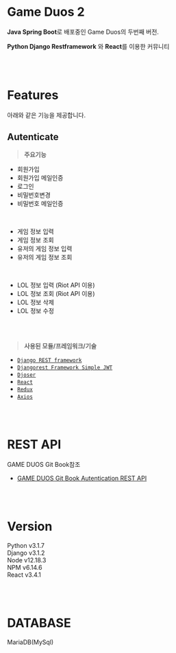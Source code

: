 # **Game Duos 2**
**Java Spring Boot**로 배포중인 Game Duos의 두번째 버전. <br>

**Python Django Restframework** 와 **React**를 이용한 커뮤니티

<br><br>

# **Features**
아래와 같은 기능을 제공합니다.
## **Autenticate**

> **주요기능**
- 회원가입
- 회원가입 메일인증
- 로그인
- 비밀번호변경
- 비밀번호 메일인증 
<br>

- 게임 정보 입력
- 게임 정보 조회
- 유저의 게임 정보 입력
- 유저의 게임 정보 조회

<br>

- LOL 정보 입력 (Riot API 이용)
- LOL 정보 조회 (Riot API 이용)
- LOL 정보 삭제
- LOL 정보 수정

<br><br>

> **사용된 모듈/프레임워크/기술**
- [`Django REST framework`](https://www.django-rest-framework.org/)
- [`Djangorest Framework Simple JWT`](https://django-rest-framework-simplejwt.readthedocs.io/en/latest/index.html)
- [`Djoser`](http://django-rest-auth.readthedocs.org/en/latest/)
- [`React`](https://ko.reactjs.org/)
- [`Redux`](https://redux.js.org/)
- [`Axios`](https://github.com/axios/axios)

<br><br>

# **REST API**
 GAME DUOS Git Book참조 <br>

- [GAME DUOS Git Book Autentication REST API](https://matamatamong.gitbook.io/game-duos-rest-api/)

<br><br>

# **Version**
Python v3.1.7 <br>
Django v3.1.2 <br>
Node v12.18.3 <br>
NPM v6.14.6  <br>
React v3.4.1 <br>

<br><br>

# **DATABASE**
MariaDB(MySql)